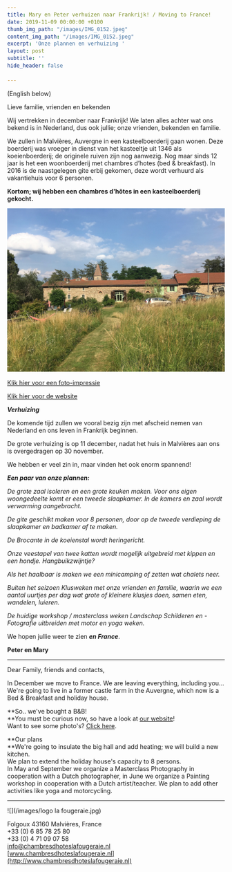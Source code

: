 ```yaml
---
title: Mary en Peter verhuizen naar Frankrijk! / Moving to France!
date: 2019-11-09 00:00:00 +0100
thumb_img_path: "/images/IMG_0152.jpeg"
content_img_path: "/images/IMG_0152.jpeg"
excerpt: 'Onze plannen en verhuizing '
layout: post
subtitle: ''
hide_header: false

---
```

(English below)

Lieve familie, vrienden en bekenden

Wij vertrekken in december naar Frankrijk! We laten alles achter wat ons bekend is in Nederland, dus ook jullie; onze vrienden, bekenden en familie.

We zullen in Malvières, Auvergne in een kasteelboerderij gaan wonen. Deze boerderij was vroeger in dienst van het kasteeltje uit 1346 als koeienboerderij; de originele ruiven zijn nog aanwezig. Nog maar sinds 12 jaar is het een woonboerderij met chambres d’hotes (bed & breakfast). In 2016 is de naastgelegen gite erbij gekomen, deze wordt verhuurd als vakantiehuis voor 6 personen.

**Kortom; wij hebben een chambres d'hôtes in een kasteelboerderij gekocht.**

![](/images/IMG_0152-1.jpeg)

[Klik hier voor een foto-impressie](https://photos.google.com/share/AF1QipOws25LOiD4F4eK40ASygY1gjpNBBSTI2PauVVa55ol2Xee-ht8OFvt-hixFXtYoQ/photo/AF1QipNbz-FgGh21HS3cLHfZgAM8DDcFsiT8QzG25ECp?key=NTl1QVRkREVxM2N6NjdRd01yWXotbGNCc2xWX2VB "foto-impressie")

[Klik hier voor de website](https://www.chambresdhoteslafougeraie.nl/ "La Fougeraie")

**_Verhuizing_**

De komende tijd zullen we vooral bezig zijn met afscheid nemen van Nederland en ons leven in Frankrijk beginnen.

De grote verhuizing is op 11 december, nadat het huis in Malvières aan ons is overgedragen op 30 november.

We hebben er veel zin in, maar vinden het ook enorm spannend!

**_Een paar van onze plannen:_**

_De grote zaal isoleren en een grote keuken maken. Voor ons eigen woongedeelte komt er een tweede slaapkamer. In de kamers en zaal wordt verwarming aangebracht._

_De gite geschikt maken voor 8 personen, door op de tweede verdieping de slaapkamer en badkamer af te maken._

_De Brocante in de koeienstal wordt heringericht._

_Onze veestapel van twee katten wordt mogelijk uitgebreid met kippen en een hondje. Hangbuikzwijntje?_

_Als het haalbaar is maken we een minicamping of zetten wat chalets neer._

_Buiten het seizoen Klusweken met onze vrienden en familie, waarin we een aantal uurtjes per dag wat grote of kleinere klusjes doen, samen eten, wandelen, luieren._

_De huidige workshop / masterclass weken Landschap Schilderen en - Fotografie uitbreiden met motor en yoga weken._

We hopen jullie weer te zien **_en France_**.

**Peter en Mary**

***

Dear Family, friends and contacts,

In December we move to France. We are leaving everything, including you...  
We're going to live in a former castle farm in the Auvergne, which now is a Bed & Breakfast and holiday house.  
  
**So.. we've bought a B&B!  
**You must be curious now, so have a look at [our website](ttps://bedbreakfastlafougeraie.co.uk "La Fougeraie")!  
Want to see some photo's? [Click here](https://photos.google.com/share/AF1QipOws25LOiD4F4eK40ASygY1gjpNBBSTI2PauVVa55ol2Xee-ht8OFvt-hixFXtYoQ/photo/AF1QipNbz-FgGh21HS3cLHfZgAM8DDcFsiT8QzG25ECp?key=NTl1QVRkREVxM2N6NjdRd01yWXotbGNCc2xWX2VB "Photos").

**Our plans  
**We're going to insulate the big hall and add heating; we will build a new kitchen.  
We plan to extend the holiday house's capacity to 8 persons.  
In May and September we organize a Masterclass Photography in cooperation with a Dutch photographer, in June we organize a Painting workshop in cooperation with a Dutch artist/teacher. We plan to add other activities like yoga and motorcycling.

***

  
![](/images/logo la fougeraie.jpg)

Folgoux 43160 Malvières, France  
\+33 (0) 6 85 78 25 80  
\+33 (0) 4 71 09 07 58  
[info@chambresdhoteslafougeraie.nl](mailto:info@chambresdhoteslafougeraie.nl)  
[www.chambresdhoteslafougeraie.nl](http://www.chambresdhoteslafougeraie.nl)